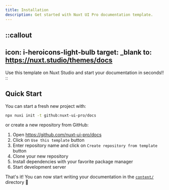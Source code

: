 ```yaml
---
title: Installation
description: Get started with Nuxt UI Pro documentation template.
---
```


::callout
---
icon: i-heroicons-light-bulb
target: _blank
to: https://nuxt.studio/themes/docs
---
Use this template on Nuxt Studio and start your documentation in seconds!!
::

## Quick Start

You can start a fresh new project with:

```bash [Terminal]
npx nuxi init -t github:nuxt-ui-pro/docs
```

or create a new repository from GitHub:

1. Open <https://github.com/nuxt-ui-pro/docs>
2. Click on `Use this template` button
3. Enter repository name and click on `Create repository from template` button
4. Clone your new repository
5. Install dependencies with your favorite package manager
6. Start development server

That's it! You can now start writing your documentation in the [`content/`](https://content.nuxt.com/usage/content-directory) directory 🚀
